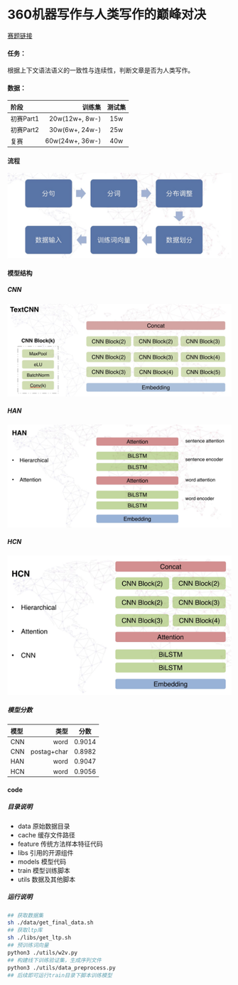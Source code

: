 # 360机器写作与人类写作的巅峰对决
[赛题链接](http://www.datafountain.cn/#/competitions/276/intro)

#### 任务：
根据上下文语法语义的一致性与连续性，判断文章是否为人类写作。

#### 数据：

| 阶段      |     训练集 |   测试集   |
| :-------- | --------:| :------: |
| 初赛Part1    |   20w(12w+, 8w-) |  15w  |
| 初赛Part2    |   30w(6w+, 24w-) |  25w  |
| 复赛    |   60w(24w+, 36w-) |  40w  |

#### 流程

![处理流程](./img/flow.jpg)

#### 模型结构
##### CNN
![CNN](./img/CNN.jpg)
##### HAN
![HAN](./img/HAN.jpg)
##### HCN
![HCN](./img/HCN.jpg)
##### 模型分数

| 模型      |     类型 |   分数   |
| :-------- | --------:| :------: |
| CNN    |   word |  0.9014  |
| CNN    |   postag+char |  0.8982  |
| HAN    |   word |  0.9047  |
| HCN    |   word |  0.9056  |

#### code
##### 目录说明
* data 原始数据目录
* cache 缓存文件路径
* feature 传统方法样本特征代码
* libs 引用的开源组件
* models 模型代码
* train 模型训练脚本
* utils 数据及其他脚本

##### 运行说明
```bash
## 获取数据集
sh ./data/get_final_data.sh
## 获取ltp库
sh ./libs/get_ltp.sh
## 预训练词向量
python3 ./utils/w2v.py
## 构建线下训练验证集，生成序列文件
python3 ./utils/data_preprocess.py
## 后续即可运行train目录下脚本训练模型
```
